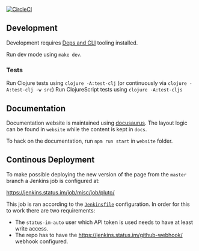 
[![CircleCI](https://img.shields.io/circleci/project/github/status-im/pluto.svg)](https://circleci.com/gh/status-im/pluto/tree/master)

## Development

Development requires [Deps and CLI](https://clojure.org/guides/getting_started) tooling installed.

Run dev mode using `make dev`.

### Tests 

Run Clojure tests using `clojure -A:test-clj` (or continuously via `clojure -A:test-clj -w src`)
Run ClojureScript tests using `clojure -A:test-cljs`

## Documentation

Documentation website is maintained using [docusaurus](https://docusaurus.io). The layout logic can be found in `website` while the content is kept in `docs`.

To hack on the documentation, run `npm run start` in `website` folder.

## Continous Deployment

To make possible deploying the new version of the page from the `master` branch a Jenkins job is configured at:

https://jenkins.status.im/job/misc/job/pluto/

This job is ran according to the [`Jenkinsfile`](Jenkinsfile) configuration.
In order for this to work there are two requirements:

* The `status-im-auto` user which API token is used needs to have at least write access.
* The repo has to have the https://jenkins.status.im/github-webhook/ webhook configured.

